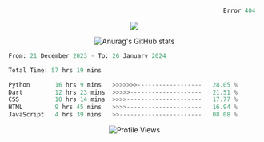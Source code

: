 ```python
                                                            Error 404   :(
```

<p align="center">
  <a href="https://skillicons.dev">
    <img src="https://skillicons.dev/icons?i=py,ts,rust,java" />
  </a>
</p>

<p align="center">
  <img alt="Anurag's GitHub stats" src="https://github-readme-stats.vercel.app/api?username=Kernel-rb&show_icons=true&theme=tokyonight">
</p>



<!--START_SECTION:waka-->

```python
From: 21 December 2023 - To: 26 January 2024

Total Time: 57 hrs 19 mins

Python       16 hrs 9 mins   >>>>>>>------------------   28.05 %
Dart         12 hrs 23 mins  >>>>>--------------------   21.51 %
CSS          10 hrs 14 mins  >>>>---------------------   17.77 %
HTML         9 hrs 45 mins   >>>>---------------------   16.94 %
JavaScript   4 hrs 39 mins   >>-----------------------   08.08 %
```

<!--END_SECTION:waka-->


<div align="center">
  <img src="https://komarev.com/ghpvc/?username=Kernel-rb&label=PROFILE+VIEWS" alt="Profile Views">
</div>
